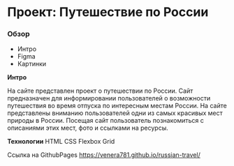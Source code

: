 # Проект: Путешествие по России

### Обзор
* Интро
* Figma
* Картинки

**Интро**

На сайте представлен проект о путешествии по России. Сайт предназначен для информировании пользователей о возможности путешествия во время отпуска по интересным местам России. На сайте представлены вниманию пользователей одни из самых красивых мест природы в России. Посещая сайт пользователь познакомиться с описаниями этих мест, фото и ссылками на ресурсы.


**Технологии**
HTML
СSS Flexbox
Grid

Ссылка на GithubPages https://venera781.github.io/russian-travel/